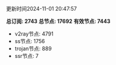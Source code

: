 更新时间2024-11-01 20:47:57

**总订阅: 2743**
**总节点: 17692**
**有效节点: 7443**
- v2ray节点: 4791
- ss节点: 1756
- trojan节点: 889
- ssr节点: 7
